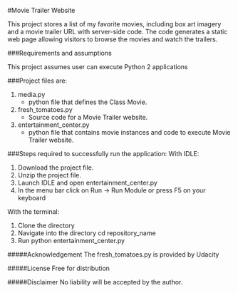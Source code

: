 #Movie Trailer Website

This project stores a list of my favorite movies, including box art imagery and a movie trailer URL with server-side code.
The code generates a static web page allowing visitors to browse the movies and watch the trailers.

###Requirements and assumptions

This project assumes user can execute Python 2 applications

###Project files are:
1. media.py
	* python file that defines the Class Movie.
2. fresh_tomatoes.py
	* Source code for a Movie Trailer website.
3. entertainment_center.py
	* python file that contains movie instances and code to execute Movie Trailer website.

###Steps required to successfully run the application:
With IDLE:
1. Download the project file.
2. Unzip the project file.
3. Launch IDLE and open entertainment_center.py
4. In the menu bar click on Run -> Run Module or press F5 on your keyboard

With the terminal:
1. Clone the directory
2. Navigate into the directory cd repository_name
3. Run python entertainment_center.py

#####Acknowledgement
The fresh_tomatoes.py is provided by Udacity

#####License
Free for distribution

#####Disclaimer
No liability will be accepted by the author.
